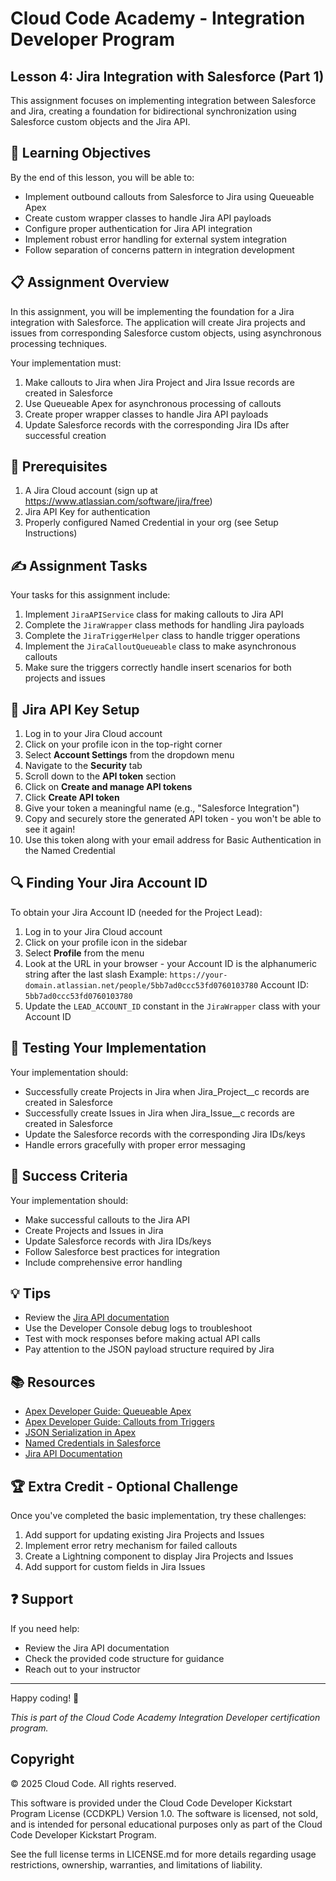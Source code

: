 # Cloud Code Academy - Integration Developer Program

## Lesson 4: Jira Integration with Salesforce (Part 1)

This assignment focuses on implementing integration between Salesforce and Jira, creating a foundation for bidirectional synchronization using Salesforce custom objects and the Jira API.

## 🎯 Learning Objectives

By the end of this lesson, you will be able to:

- Implement outbound callouts from Salesforce to Jira using Queueable Apex
- Create custom wrapper classes to handle Jira API payloads
- Configure proper authentication for Jira API integration
- Implement robust error handling for external system integration
- Follow separation of concerns pattern in integration development

## 📋 Assignment Overview

In this assignment, you will be implementing the foundation for a Jira integration with Salesforce. The application will create Jira projects and issues from corresponding Salesforce custom objects, using asynchronous processing techniques.

Your implementation must:

1. Make callouts to Jira when Jira Project and Jira Issue records are created in Salesforce
2. Use Queueable Apex for asynchronous processing of callouts
3. Create proper wrapper classes to handle Jira API payloads
4. Update Salesforce records with the corresponding Jira IDs after successful creation

## 🔨 Prerequisites

1. A Jira Cloud account (sign up at https://www.atlassian.com/software/jira/free)
2. Jira API Key for authentication
3. Properly configured Named Credential in your org (see Setup Instructions)

## ✍️ Assignment Tasks

Your tasks for this assignment include:

1. Implement `JiraAPIService` class for making callouts to Jira API
2. Complete the `JiraWrapper` class methods for handling Jira payloads
3. Complete the `JiraTriggerHelper` class to handle trigger operations
4. Implement the `JiraCalloutQueueable` class to make asynchronous callouts
5. Make sure the triggers correctly handle insert scenarios for both projects and issues

## 🔑 Jira API Key Setup

1. Log in to your Jira Cloud account
2. Click on your profile icon in the top-right corner
3. Select **Account Settings** from the dropdown menu
4. Navigate to the **Security** tab
5. Scroll down to the **API token** section
6. Click on **Create and manage API tokens**
7. Click **Create API token**
8. Give your token a meaningful name (e.g., "Salesforce Integration")
9. Copy and securely store the generated API token - you won't be able to see it again!
10. Use this token along with your email address for Basic Authentication in the Named Credential

## 🔍 Finding Your Jira Account ID

To obtain your Jira Account ID (needed for the Project Lead):

1. Log in to your Jira Cloud account
2. Click on your profile icon in the sidebar
3. Select **Profile** from the menu
4. Look at the URL in your browser - your Account ID is the alphanumeric string after the last slash
   Example: `https://your-domain.atlassian.net/people/5bb7ad0ccc53fd0760103780`
   Account ID: `5bb7ad0ccc53fd0760103780`
5. Update the `LEAD_ACCOUNT_ID` constant in the `JiraWrapper` class with your Account ID

## 🧪 Testing Your Implementation

Your implementation should:

- Successfully create Projects in Jira when Jira_Project\_\_c records are created in Salesforce
- Successfully create Issues in Jira when Jira_Issue\_\_c records are created in Salesforce
- Update the Salesforce records with the corresponding Jira IDs/keys
- Handle errors gracefully with proper error messaging

## 🎯 Success Criteria

Your implementation should:

- Make successful callouts to the Jira API
- Create Projects and Issues in Jira
- Update Salesforce records with Jira IDs/keys
- Follow Salesforce best practices for integration
- Include comprehensive error handling

## 💡 Tips

- Review the [Jira API documentation](https://developer.atlassian.com/cloud/jira/platform/rest/v3/intro/)
- Use the Developer Console debug logs to troubleshoot
- Test with mock responses before making actual API calls
- Pay attention to the JSON payload structure required by Jira

## 📚 Resources

- [Apex Developer Guide: Queueable Apex](https://developer.salesforce.com/docs/atlas.en-us.apexcode.meta/apexcode/apex_queueable.htm)
- [Apex Developer Guide: Callouts from Triggers](https://developer.salesforce.com/docs/atlas.en-us.apexcode.meta/apexcode/apex_triggers_bestpract.htm)
- [JSON Serialization in Apex](https://developer.salesforce.com/docs/atlas.en-us.apexcode.meta/apexcode/apex_methods_system_json_overview.htm)
- [Named Credentials in Salesforce](https://developer.salesforce.com/docs/atlas.en-us.apexcode.meta/apexcode/apex_callouts_named_credentials.htm)
- [Jira API Documentation](https://developer.atlassian.com/cloud/jira/platform/rest/v3/intro/)

## 🏆 Extra Credit - Optional Challenge

Once you've completed the basic implementation, try these challenges:

1. Add support for updating existing Jira Projects and Issues
2. Implement error retry mechanism for failed callouts
3. Create a Lightning component to display Jira Projects and Issues
4. Add support for custom fields in Jira Issues

## ❓ Support

If you need help:

- Review the Jira API documentation
- Check the provided code structure for guidance
- Reach out to your instructor

---

Happy coding! 🚀

_This is part of the Cloud Code Academy Integration Developer certification program._

## Copyright

© 2025 Cloud Code. All rights reserved.

This software is provided under the Cloud Code Developer Kickstart Program License (CCDKPL) Version 1.0.
The software is licensed, not sold, and is intended for personal educational purposes only as part of the Cloud Code Developer Kickstart Program.

See the full license terms in LICENSE.md for more details regarding usage restrictions, ownership, warranties, and limitations of liability.
